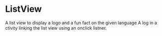 # ListView
A list view to display a logo and a fun fact on the given language
A log in a ctivity linking the list view using an onclick listner.
